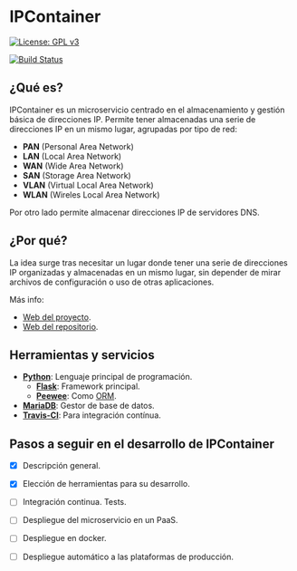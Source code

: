 # IPContainer

[![License: GPL v3](https://img.shields.io/badge/License-GPL%20v3-blue.svg)](https://www.gnu.org/licenses/gpl-3.0)

[![Build Status](https://travis-ci.com/harvestcore/IPContainer.svg?branch=master)](https://travis-ci.com/harvestcore/IPContainer)



## ¿Qué es?

IPContainer es un microservicio centrado en el almacenamiento y gestión básica de direcciones IP. Permite tener almacenadas una serie de direcciones IP en un mismo lugar, agrupadas por tipo de red:

- **PAN** (Personal Area Network)
- **LAN** (Local Area Network)
- **WAN** (Wide Area Network)
- **SAN** (Storage Area Network)
- **VLAN** (Virtual Local Area Network)
- **WLAN** (Wireles Local Area Network)

Por otro lado permite almacenar direcciones IP de servidores DNS.



## ¿Por qué?

La idea surge tras necesitar un lugar donde tener una serie de direcciones IP organizadas y almacenadas en un mismo lugar, sin depender de mirar archivos de configuración o uso de otras aplicaciones.



Más info:

- [Web del proyecto](https://harvestcore.github.io/es/ipcontainer/index.html).
- [Web del repositorio](https://harvestcore.github.io/IPContainer).



## Herramientas y servicios

- [**Python**](https://www.python.org/): Lenguaje principal de programación.
  - [**Flask**](http://flask.pocoo.org/): Framework principal.
  - [**Peewee**](http://docs.peewee-orm.com/en/latest/): Como [ORM](https://es.wikipedia.org/wiki/Mapeo_objeto-relacional).
- [**MariaDB**](https://mariadb.org/): Gestor de base de datos.
- [**Travis-CI**](https://travis-ci.org/): Para integración contínua.



## Pasos a seguir en el desarrollo de IPContainer

- [x] Descripción general.
- [x] Elección de herramientas para su desarrollo.
- [ ] Integración continua. Tests.
- [ ] Despliegue del microservicio en un PaaS.
- [ ] Despliegue en docker.
- [ ] Despliegue automático a las plataformas de producción.

